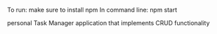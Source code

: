 To run: make sure to install npm
In command line: npm start

personal Task Manager application that implements CRUD functionality
